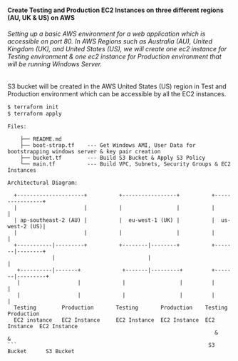 
#### Create Testing and Production EC2 Instances on three different regions (AU, UK & US) on AWS 

###### Setting up a basic AWS environment for a web application which is accessible on port 80. In AWS Regions such as Australia (AU), United Kingdom (UK), and United States (US), we will create one ec2 instance for Testing environment & one ec2 instance for Production environment that will be running Windows Server.
S3 bucket will be created in the AWS United States (US) region in Test and Production environment which can be accessible by all the EC2 instances.


```bash
$ terraform init
$ terraform apply 
```


```
Files:

    ├── README.md
    ├── boot-strap.tf    --- Get Windows AMI, User Data for bootstrapping windows server & key pair creation
    ├── bucket.tf        --- Build S3 Bucket & Apply S3 Policy
    └── main.tf          --- Build VPC, Subnets, Security Groups & EC2 Instances
```

```
Architectural Diagram:

  +---------------------+          +-----------------+          +----------------+
  |                     |          |                 |          |                |
  | ap-southeast-2 (AU) |          |  eu-west-1 (UK) |          |  us-west-2 (US)|
  |                     |          |                 |          |                |
  +-----------|---------+          +--------|--------+          +-------|--------+
              |                             |                           |   
   +----------|-------+             +-------|---------+         +-------|---------+               
   |                  |             |                 |         |                 |              
   |                  |             |                 |         |                 |  
  Testing        Production       Testing       Production    Testing       Production 
  EC2 instance   EC2 Instance     EC2 Instance  EC2 Instance  EC2 Instance  EC2 Instance
                                                                 &               &
```                                                            S3 Bucket      S3 Bucket
  
 
